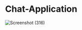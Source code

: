 # Chat-Application


![Screenshot (316)](https://github.com/rushibhondave/Develop-Inventory-Model-For-Cost-Effectiveness/assets/100753763/6856e7d6-0c9a-4e97-b309-8ce208329ff3)
